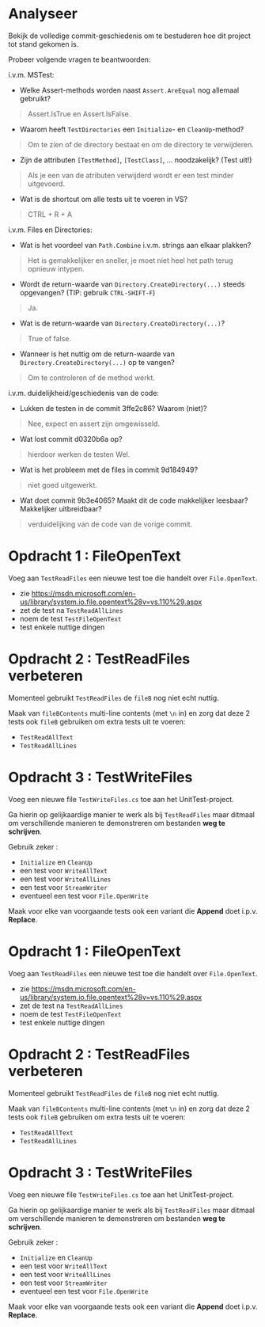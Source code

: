# Analyseer

Bekijk de volledige commit-geschiedenis om te bestuderen hoe dit project tot stand gekomen is.

Probeer volgende vragen te beantwoorden:

i.v.m. MSTest:

- Welke Assert-methods worden naast `Assert.AreEqual` nog allemaal gebruikt?

>Assert.IsTrue en Assert.IsFalse.

- Waarom heeft `TestDirectories` een `Initialize`- en `CleanUp`-method?

> Om te zien of de directory bestaat en om de directory te verwijderen.

- Zijn de attributen `[TestMethod]`, `[TestClass]`, ... noodzakelijk? (Test uit!)

> Als je een van de atributen verwijderd wordt er een test minder uitgevoerd.

- Wat is de shortcut om alle tests uit te voeren in VS?

> CTRL + R + A

i.v.m. Files en Directories:

- Wat is het voordeel van `Path.Combine` i.v.m. strings aan elkaar plakken?

> Het is gemakkelijker en sneller, je moet niet heel het path terug opnieuw intypen.

- Wordt de return-waarde van `Directory.CreateDirectory(...)` steeds opgevangen? (TIP: gebruik `CTRL-SHIFT-F`)

>Ja.

- Wat is de return-waarde van `Directory.CreateDirectory(...)`?

>True of false.

- Wanneer is het nuttig om de return-waarde van `Directory.CreateDirectory(...)` op te vangen?

>Om te controleren of de method werkt.

i.v.m. duidelijkheid/geschiedenis van de code:

- Lukken de testen in de commit 3ffe2c86? Waarom (niet)?

>Nee, expect en assert zijn omgewisseld.

- Wat lost commit d0320b6a op?

>hierdoor werken de testen Wel.

- Wat is het probleem met de files in commit 9d184949?

> niet goed uitgewerkt.

- Wat doet commit 9b3e4065? Maakt dit de code makkelijker leesbaar? Makkelijker uitbreidbaar?

> verduidelijking van de code van de vorige commit.

# Opdracht 1 : FileOpenText

Voeg aan `TestReadFiles` een nieuwe test toe die handelt over `File.OpenText`.

- zie https://msdn.microsoft.com/en-us/library/system.io.file.opentext%28v=vs.110%29.aspx
- zet de test na `TestReadAllLines`
- noem de test `TestFileOpenText`
- test enkele nuttige dingen

# Opdracht 2 : TestReadFiles verbeteren

Momenteel gebruikt `TestReadFiles` de `fileB` nog niet echt nuttig.

Maak van `fileBContents` multi-line contents (met `\n` in) en zorg dat deze 2
tests ook `fileB` gebruiken om extra tests uit te voeren:

- `TestReadAllText`
- `TestReadAllLines`


# Opdracht 3 : TestWriteFiles

Voeg een nieuwe file `TestWriteFiles.cs` toe aan het UnitTest-project.

Ga hierin op gelijkaardige manier te werk als bij `TestReadFiles` maar ditmaal
om verschillende manieren te demonstreren om bestanden **weg te schrijven**.

Gebruik zeker :

- `Initialize` en `CleanUp`
- een test voor `WriteAllText`
- een test voor `WriteAllLines`
- een test voor `StreamWriter`
- eventueel een test voor `File.OpenWrite`

Maak voor elke van voorgaande tests ook een variant die **Append** doet i.p.v.
**Replace**.



# Opdracht 1 : FileOpenText

Voeg aan `TestReadFiles` een nieuwe test toe die handelt over `File.OpenText`.

- zie https://msdn.microsoft.com/en-us/library/system.io.file.opentext%28v=vs.110%29.aspx
- zet de test na `TestReadAllLines`
- noem de test `TestFileOpenText`
- test enkele nuttige dingen

# Opdracht 2 : TestReadFiles verbeteren

Momenteel gebruikt `TestReadFiles` de `fileB` nog niet echt nuttig.

Maak van `fileBContents` multi-line contents (met `\n` in) en zorg dat deze 2
tests ook `fileB` gebruiken om extra tests uit te voeren:

- `TestReadAllText`
- `TestReadAllLines`


# Opdracht 3 : TestWriteFiles

Voeg een nieuwe file `TestWriteFiles.cs` toe aan het UnitTest-project.

Ga hierin op gelijkaardige manier te werk als bij `TestReadFiles` maar ditmaal
om verschillende manieren te demonstreren om bestanden **weg te schrijven**.

Gebruik zeker :

- `Initialize` en `CleanUp`
- een test voor `WriteAllText`
- een test voor `WriteAllLines`
- een test voor `StreamWriter`
- eventueel een test voor `File.OpenWrite`

Maak voor elke van voorgaande tests ook een variant die **Append** doet i.p.v.
**Replace**.

